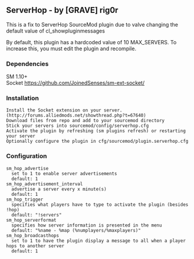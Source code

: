 ## ServerHop - by [GRAVE] rig0r
This is a fix to ServerHop SourceMod plugin due to valve changing the default value of cl_showpluginmessages  

By default, this plugin has a hardcoded value of 10 MAX_SERVERS. To increase this, you must edit the plugin and recompile.  

### Dependencies
SM 1.10+  
Socket https://github.com/JoinedSenses/sm-ext-socket/  
  
### Installation
```
Install the Socket extension on your server. (http://forums.alliedmods.net/showthread.php?t=67640)  
Download files from repo and add to your sourcemod directory  
Stick your servers into sourcemod/config/serverhop.cfg  
Activate the plugin by refreshing (sm plugins refresh) or restarting your server  
Optionally configure the plugin in cfg/sourcemod/plugin.serverhop.cfg  
```

### Configuration
```
sm_hop_advertise  
  set to 1 to enable server advertisements  
  default: 1  
sm_hop_advertisement_interval  
  advertise a server every x minute(s)  
  default: 1  
sm_hop_trigger  
  specifies what players have to type to activate the plugin (besides !hop)  
  default: "!servers"  
sm_hop_serverformat  
  specifies how server information is presented in the menu  
  default: "%name - %map (%numplayers/%maxplayers)"  
sm_hop_broadcasthops  
  set to 1 to have the plugin display a message to all when a player hops to another server  
  default: 1 
``` 
